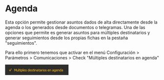 # Agenda

Esta opción permite gestionar asuntos dados de alta directamente desde la agenda o los generados desde documentos o telegramas. Una de las opciones que permite es generar asuntos para múltiples destinatarios y generar seguimientos desde los propias fichas en la pestaña "seguimientos".

Para ello primero tenemos que activar en el menú Configuración > Parámetros > Comunicaciones > Check "Múltiples destinatarios en agenda"

![](<../../.gitbook/assets/image (614) (1).png>)

